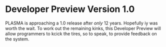 # Developer Preview Version 1.0

PLASMA is approaching a 1.0 release after _only_ 12 years. Hopefully iy was worth the wait. To work out the remaining kinks, this Developer Preview will allow programmers to kcick the tires, so to speak, to provide feedback on the system.

